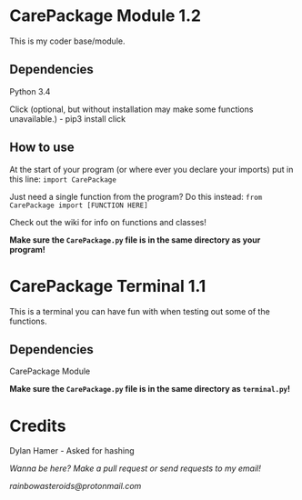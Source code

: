 # CarePackage Module 1.2
This is my coder base/module.
## Dependencies
Python 3.4

Click (optional, but without installation may make some functions unavailable.) - pip3 install click
## How to use
At the start of your program (or where ever you declare your imports) put in this line: `import CarePackage`

Just need a single function from the program? Do this instead: `from CarePackage import [FUNCTION HERE]`

Check out the wiki for info on functions and classes!

**Make sure the `CarePackage.py` file is in the same directory as your program!**

# CarePackage Terminal 1.1
This is a terminal you can have fun with when testing out some of the functions.

## Dependencies
CarePackage Module

**Make sure the `CarePackage.py` file is in the same directory as `terminal.py`!**

# Credits

Dylan Hamer - Asked for hashing

_Wanna be here? Make a pull request or send requests to my email!_

_rainbowasteroids@protonmail.com_